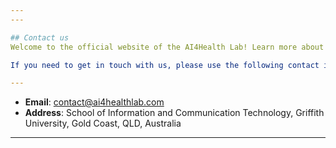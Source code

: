 ```yaml
---
---

## Contact us
Welcome to the official website of the AI4Health Lab! Learn more about our research and latest updates.

If you need to get in touch with us, please use the following contact information:

---
```


- **Email**: [contact@ai4healthlab.com](a.liew@griffith.edu.au)  
- **Address**: School of Information and Communication Technology, Griffith University, Gold Coast, QLD, Australia  

---

<!-- 
## General enquiries

For all other enquiries, please send an email to our [generic address](a.liew@griffith.edu.au) 
or fill out the form below :

<form action="https://formspree.io/repidemicsconsortium@gmail.com" method="POST" class="form" id="contact-form">
  <div class="row">
    <div class="col-xs-6">
      <input type="email" name="_replyto" class="form-control input-lg" placeholder="Email" title="Email">
    </div>
    <div class="col-xs-6">
      <input type="text" name="name" class="form-control input-lg" placeholder="Name" title="Name">
    </div>
  </div>
  <input type="hidden" name="_subject" value="General enquiry from RECON website">
  <textarea type="text" name="content" class="form-control input-lg" placeholder="Message" title="Message" required="required" rows="3"></textarea>
  <input type="text" name="_gotcha" style="display:none">
  <input type="hidden" name="_next" value="./contact?message=Your message was sent successfully, thanks!" />
  <button type="submit" class="btn btn-lg btn-primary">Submit</button>
</form>
-->